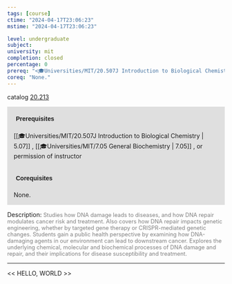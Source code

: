 ```yaml
---
tags: [course]
ctime: "2024-04-17T23:06:23"
mstime: "2024-04-17T23:06:23"

level: undergraduate
subject: 
university: mit
completion: closed
percentage: 0
prereq: "<🎓Universities/MIT/20.507J Introduction to Biological Chemistry> , <🎓Universities/MIT/7.05 General Biochemistry> , or permission of instructor"
coreq: "None."
---
```


catalog [20.213](http://student.mit.edu/catalog/m20a.html#20.213)

<span style="display: block; padding: 15px; background-color: rgb(100, 100, 100, 0.2);"><font id="m_prereq2031_0" style="display: block; font-family: Arial, sans-serif; font-weight: bold; padding: 5px">Prerequisites</font><br><span id="prereq2031_0">[[🎓Universities/MIT/20.507J Introduction to Biological Chemistry | 5.07]] , [[🎓Universities/MIT/7.05 General Biochemistry | 7.05]] , or permission of instructor</span></span>
<span style="display: block; padding: 15px; background-color: rgb(100, 100, 100, 0.2);"><font id="m_coreq2031_0" style="display: block; font-family: Arial, sans-serif; font-weight: bold; padding: 5px">Corequisites</font><br><span id="coreq2031_0">None.</span></span>

<font style="">Description:</font>
<font style="color: grey; font-size: 0.8rem;">Studies how DNA damage leads to diseases, and how DNA repair modulates cancer risk and treatment. Also covers how DNA repair impacts genetic engineering, whether by targeted gene therapy or CRISPR-mediated genetic changes. Students gain a public health perspective by examining how DNA-damaging agents in our environment can lead to downstream cancer. Explores the underlying chemical, molecular and biochemical processes of DNA damage and repair, and their implications for disease susceptibility and treatment.</font>



---

<< HELLO, WORLD >>

